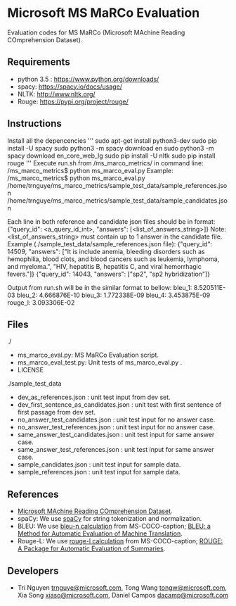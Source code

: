 Microsoft MS MaRCo Evaluation
===================

Evaluation codes for MS MaRCo (Microsoft MAchine Reading COmprehension Dataset).

## Requirements ##
- python 3.5 : https://www.python.org/downloads/
- spacy: https://spacy.io/docs/usage/
- NLTK: http://www.nltk.org/
- Rouge: https://pypi.org/project/rouge/

## Instructions ##
Install all the depencencies 
'''
sudo apt-get install python3-dev
sudo pip install -U spacy
sudo python3 -m spacy download en
sudo python3 -m spacy download en_core_web_lg
sudo pip install -U nltk
sudo pip install rouge
'''
Execute run.sh from /ms_marco_metrics/ in command line:
/ms_marco_metrics$ python ms_marco_eval.py <path to reference json file> <path to candidate json file>
Example:
/ms_marco_metrics$ python ms_marco_eval.py /home/trnguye/ms_marco_metrics/sample_test_data/sample_references.json /home/trnguye/ms_marco_metrics/sample_test_data/sample_candidates.json

Each line in both reference and candidate json files should be in format:
{"query_id": <a_query_id_int>, "answers": [<list_of_answers_string>]}
Note: <list_of_answers_string> must contain up to 1 answer in the candidate file.
Example (./sample_test_data/sample_references.json file):
{"query_id": 14509, "answers": ["It is include anemia, bleeding disorders such as hemophilia, blood clots, and blood cancers such as leukemia, lymphoma, and myeloma.", "HIV, hepatitis B, hepatitis C, and viral hemorrhagic fevers."]}
{"query_id": 14043, "answers": ["sp2", "sp2 hybridization"]}

Output from run.sh will be in the similar format to bellow:
bleu_1: 8.520511E-03
bleu_2: 4.666876E-10
bleu_3: 1.772338E-09
bleu_4: 3.453875E-09
rouge_l: 3.093306E-02

## Files ##
./
- ms_marco_eval.py: MS MaRCo Evaluation script.
- ms_marco_eval_test.py: Unit tests of ms_marco_eval.py .
- LICENSE

./sample_test_data
- dev_as_references.json : unit test input from dev set.
- dev_first_sentence_as_candidates.json : unit test with first sentence of first passage from dev set.
- no_answer_test_candidates.json : unit test input for no answer case.
- no_answer_test_references.json : unit test input for no answer case.
- same_answer_test_candidates.json : unit test input for same answer case.
- same_answer_test_references.json : unit test input for same answer case.
- sample_candidates.json : unit test input for sample data.
- sample_references.json : unit test input for sample data.

## References ##
- [Microsoft MAchine Reading COmprehension Dataset](https://arxiv.org/pdf/1611.09268v1.pdf).
- spaCy: We use [spaCy](https://spacy.io) for string tokenization and normalization.
- BLEU: We use [bleu-n calculation](http://www.nltk.org/_modules/nltk/translate/bleu_score.html) from MS-COCO-caption; [BLEU: a Method for Automatic Evaluation of Machine Translation](http://www.aclweb.org/anthology/P02-1040.pdf).
- Rouge-L: We use [rouge-l calculation](https://pypi.org/project/rouge/) from MS-COCO-caption; [ROUGE: A Package for Automatic Evaluation of Summaries](http://anthology.aclweb.org/W/W04/W04-1013.pdf).

## Developers ##
- Tri Nguyen <trnguye@microsoft.com>, Tong Wang <tongw@microsoft.com>, Xia Song <xiaso@microsoft.com>, Daniel Campos <dacamp@microsoft.com>